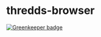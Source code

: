 # thredds-browser

[![Greenkeeper badge](https://badges.greenkeeper.io/mojoaxel/thredds-browser.svg)](https://greenkeeper.io/)
